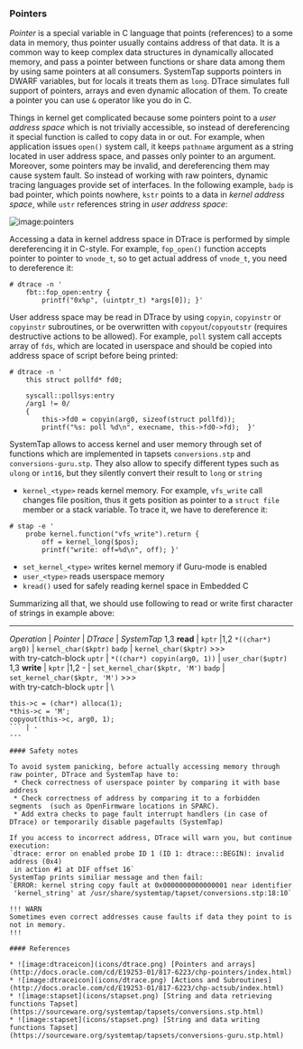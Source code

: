 ### Pointers

_Pointer_ is a special variable in C language that points (references) to a some data in memory, thus pointer usually contains address of that data. It is a common way to keep complex data structures in dynamically allocated memory, and pass a pointer between functions or share data among them by using same pointers at all consumers. SystemTap supports pointers in DWARF variables, but for locals it treats them as `long`. DTrace simulates full support of pointers, arrays and even dynamic allocation of them. To create a pointer you can use `&` operator like you do in C.

Things in kernel get complicated because some pointers point to a _user address space_ which is not trivially accessible, so instead of dereferencing it special function is called to copy data in or out. For example, when application issues `open()` system call, it keeps `pathname` argument as a string located in user address space, and passes only pointer to an argument. Moreover, some pointers may be invalid, and dereferencing them may cause system fault. So instead of working with raw pointers, dynamic tracing languages provide set of interfaces. In the following example, `badp` is bad pointer, which points nowhere, `kstr` points to a data in _kernel address space_, while `ustr` references string in _user address space_:

![image:pointers](pointers.png)

Accessing a data in kernel address space in DTrace is performed by simple dereferencing it in C-style. For example, `fop_open()` function accepts pointer to pointer to `vnode_t`, so to get actual address of `vnode_t`, you need to dereference it:
```
# dtrace -n '
	fbt::fop_open:entry { 
		printf("0x%p", (uintptr_t) *args[0]); }'
```

User address space may be read in DTrace by using `copyin`, `copyinstr` or `copyinstr` subroutines, or be overwritten with `copyout`/`copyoutstr` (requires destructive actions to be allowed). For example, `poll` system call accepts array of `fds`, which are located in userspace and should be copied into address space of script before being printed:
```
# dtrace -n '
	this struct pollfd* fd0;
	
	syscall::pollsys:entry
	/arg1 != 0/
	{
		this->fd0 = copyin(arg0, sizeof(struct pollfd));
		printf("%s: poll %d\n", execname, this->fd0->fd);  }'
```

SystemTap allows to access kernel and user memory through set of functions which are implemented in tapsets `conversions.stp` and `conversions-guru.stp`. They also allow to specify different types such as `ulong` or `int16`, but they silently convert their result to `long` or `string`
 * `kernel_<type>` reads kernel memory. For example, `vfs_write` call changes file position, thus it gets position as pointer to a `struct file` member or a stack variable. To trace it, we have to dereference it:
```
# stap -e '
	probe kernel.function("vfs_write").return {
		off = kernel_long($pos);
		printf("write: off=%d\n", off);	}'
```
 * `set_kernel_<type>` writes kernel memory if Guru-mode is enabled
 * `user_<type>` reads userspace memory
 * `kread()` used for safely reading kernel space in Embedded C
 
Summarizing all that, we should use following to read or write first character of strings in example above:

---
_Operation_ | _Pointer_ | _DTrace_            | _SystemTap_
1,3 __read__  | `kptr` |1,2 `*((char*) arg0)` | `kernel_char($kptr)`
                `badp` |                        `kernel_char($kptr)` >>>  \
                                                with try-catch-block
                `uptr` | `*((char*) copyin(arg0, 1))` | `user_char($uptr)`
1,3 __write__ | `kptr` |1,2 -                 | `set_kernel_char($kptr, 'M')`
                `badp` |                        `set_kernel_char($kptr, 'M')` >>>  \
                                                with try-catch-block
                `uptr` | \
```
this->c = (char*) alloca(1); 
*this->c = 'M'; 
copyout(this->c, arg0, 1);
``` | -
---

#### Safety notes

To avoid system panicking, before actually accessing memory through raw pointer, DTrace and SystemTap have to:
 * Check correctness of userspace pointer by comparing it with base address
 * Check correctness of address by comparing it to a forbidden segments  (such as OpenFirmware locations in SPARC).
 * Add extra checks to page fault interrupt handlers (in case of DTrace) or temporarily disable pagefaults (SystemTap)

If you access to incorrect address, DTrace will warn you, but continue execution:
`dtrace: error on enabled probe ID 1 (ID 1: dtrace:::BEGIN): invalid address (0x4) 
 in action #1 at DIF offset 16`
SystemTap prints similiar message and then fail:
`ERROR: kernel string copy fault at 0x0000000000000001 near identifier 
 'kernel_string' at /usr/share/systemtap/tapset/conversions.stp:18:10`

!!! WARN
Sometimes even correct addresses cause faults if data they point to is not in memory. 
!!!
 
#### References

* ![image:dtraceicon](icons/dtrace.png) [Pointers and arrays](http://docs.oracle.com/cd/E19253-01/817-6223/chp-pointers/index.html)
* ![image:dtraceicon](icons/dtrace.png) [Actions and Subroutines](http://docs.oracle.com/cd/E19253-01/817-6223/chp-actsub/index.html)
* ![image:stapset](icons/stapset.png) [String and data retrieving functions Tapset](https://sourceware.org/systemtap/tapsets/conversions.stp.html)
* ![image:stapset](icons/stapset.png) [String and data writing functions Tapset](https://sourceware.org/systemtap/tapsets/conversions-guru.stp.html)
